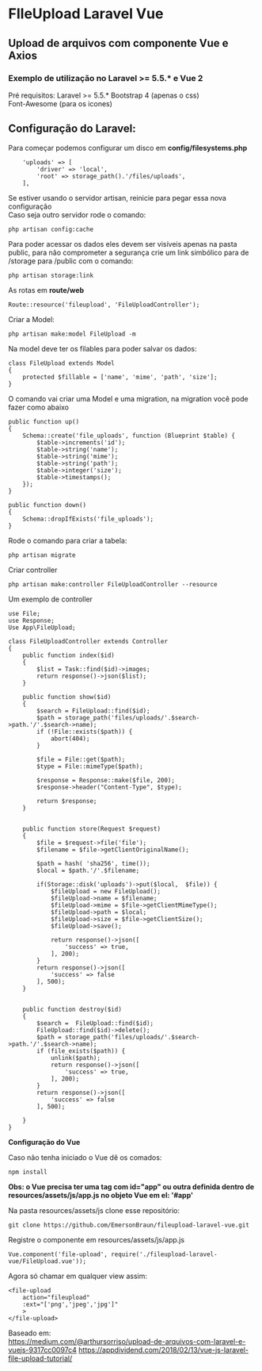 # FIleUpload Laravel Vue
## Upload de arquivos com componente Vue e Axios 

### Exemplo de utilização no Laravel >= 5.5.* e Vue 2

Pré requisitos:
Laravel >= 5.5.*
Bootstrap 4 (apenas o css)  
Font-Awesome (para os icones)

## Configuração do Laravel:

Para começar podemos configurar um disco em **config/filesystems.php**

```
    'uploads' => [
        'driver' => 'local',
        'root' => storage_path().'/files/uploads',
    ],
```

Se estiver usando o servidor artisan, reinicie para pegar essa nova configuração  
Caso seja outro servidor rode o comando:

```
php artisan config:cache
```

Para poder acessar os dados eles devem ser visíveis apenas na pasta public, para não comprometer a segurança crie um link simbólico para de /storage para /public com o comando:

```
php artisan storage:link
```

As rotas em **route/web**

```
Route::resource('fileupload', 'FileUploadController');
```
Criar a Model:

```
php artisan make:model FileUpload -m
````

Na model deve ter os filables para poder salvar os dados:

```
class FileUpload extends Model
{
    protected $fillable = ['name', 'mime', 'path', 'size'];
}
```

O comando vai criar uma Model e uma migration, na migration você pode fazer como abaixo

```
public function up()
{
    Schema::create('file_uploads', function (Blueprint $table) {
        $table->increments('id');
        $table->string('name');
        $table->string('mime');
        $table->string('path');
        $table->integer('size');
        $table->timestamps();
    });
}

public function down()
{
    Schema::dropIfExists('file_uploads');
}
```

Rode o comando para criar a tabela:

```
php artisan migrate
```

Criar controller

```
php artisan make:controller FileUploadController --resource
```

Um exemplo de controller

```
use File;
use Response;
Use App\FileUpload;

class FileUploadController extends Controller
{
    public function index($id)
    {
        $list = Task::find($id)->images;
        return response()->json($list);
    }

    public function show($id)
    {
        $search = FileUpload::find($id);
        $path = storage_path('files/uploads/'.$search->path.'/'.$search->name);
        if (!File::exists($path)) {
            abort(404);
        }

        $file = File::get($path);
        $type = File::mimeType($path);

        $response = Response::make($file, 200);
        $response->header("Content-Type", $type);

        return $response;
    }


    public function store(Request $request)
    {
        $file = $request->file('file');
        $filename = $file->getClientOriginalName();

        $path = hash( 'sha256', time());
        $local = $path.'/'.$filename;

        if(Storage::disk('uploads')->put($local,  $file)) {
            $fileUpload = new FileUpload();
            $fileUpload->name = $filename;
            $fileUpload->mime = $file->getClientMimeType();
            $fileUpload->path = $local;
            $fileUpload->size = $file->getClientSize();
            $fileUpload->save();

            return response()->json([
                'success' => true,
            ], 200);
        }
        return response()->json([
            'success' => false
        ], 500);
    }


    public function destroy($id)
    {
        $search =  FileUpload::find($id);
        FileUpload::find($id)->delete();
        $path = storage_path('files/uploads/'.$search->path.'/'.$search->name);
        if (file_exists($path)) {
            unlink($path);
            return response()->json([
                'success' => true,
            ], 200);
        }
        return response()->json([
            'success' => false
        ], 500);

    }
}
```

**Configuração do Vue**

Caso não tenha iniciado o Vue dê os comados:

```
npm install
```

**Obs: o Vue precisa ter uma tag com id="app" ou outra definida dentro de resources/assets/js/app.js no objeto Vue em el: '#app'**

Na pasta resources/assets/js clone esse repositório:

```
git clone https://github.com/EmersonBraun/fileupload-laravel-vue.git
```

Registre o componente em resources/assets/js/app.js


```
Vue.component('file-upload', require('./fileupload-laravel-vue/FileUpload.vue'));
```

Agora só chamar em qualquer view assim:

```
<file-upload 
    action="fileupload"
    :ext="['png','jpeg','jpg']" 
    >
</file-upload>
```


Baseado em:  
https://medium.com/@arthursorriso/upload-de-arquivos-com-laravel-e-vuejs-9317cc0097c4
https://appdividend.com/2018/02/13/vue-js-laravel-file-upload-tutorial/
